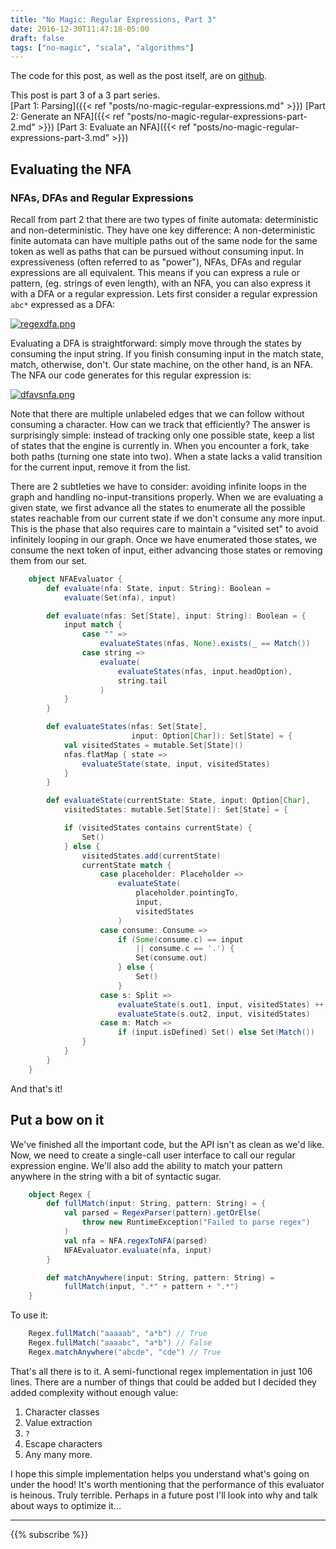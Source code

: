 ```yaml
---
title: "No Magic: Regular Expressions, Part 3"
date: 2016-12-30T11:47:18-05:00
draft: false
tags: ["no-magic", "scala", "algorithms"]
---
```

The code for this post, as well as the post itself, are on [github](https://github.com/rcoh/toyregex).

This post is part 3 of a 3 part series.  
[Part 1: Parsing]({{< ref "posts/no-magic-regular-expressions.md" >}})
[Part 2: Generate an NFA]({{< ref "posts/no-magic-regular-expressions-part-2.md" >}})
[Part 3: Evaluate an NFA]({{< ref "posts/no-magic-regular-expressions-part-3.md" >}})

## Evaluating the NFA ##
### NFAs, DFAs and Regular Expressions
Recall from part 2 that there are two types of finite automata: deterministic and non-deterministic. They have one key difference: A non-deterministic finite automata can have multiple paths out of the same node for the same token as well as paths that can be pursued without consuming input. In expressiveness (often referred to as "power"), NFAs, DFAs and regular expressions are all equivalent. This means if you can express a rule or pattern, (eg. strings of even length), with an NFA, you can also express it with a DFA or a regular expression. Lets first consider a regular expression `abc*` expressed as a DFA:

[![regexdfa.png](https://svbtleusercontent.com/cthi9nvdpg1p1a_small.png)](https://svbtleusercontent.com/cthi9nvdpg1p1a.png)

Evaluating a DFA is straightforward: simply move through the states by consuming the input string. If you finish consuming input in the match state, match, otherwise, don't. Our state machine, on the other hand, is an NFA. The NFA our code generates for this regular expression is:

[![dfavsnfa.png](https://svbtleusercontent.com/jgl025kfustnta_small.png)](https://svbtleusercontent.com/jgl025kfustnta.png)

Note that there are multiple unlabeled edges that we can follow without consuming a character. How can we track that efficiently? The answer is surprisingly simple: instead of tracking only one possible state, keep a list of states that the engine is currently in. When you encounter a fork, take both paths (turning one state into two). When a state lacks a valid transition for the current input, remove it from the list.

There are 2 subtleties we have to consider: avoiding infinite loops in the graph and handling no-input-transitions properly. When we are evaluating a given state, we first advance all the states to enumerate all the possible states reachable from our current state if we don't consume any more input. This is the phase that also requires care to maintain a "visited set" to avoid infinitely looping in our graph. Once we have enumerated those states, we consume the next token of input, either advancing those states or removing them from our set.

```scala
    object NFAEvaluator {
        def evaluate(nfa: State, input: String): Boolean =
            evaluate(Set(nfa), input)

        def evaluate(nfas: Set[State], input: String): Boolean = {
            input match {
                case "" =>
                    evaluateStates(nfas, None).exists(_ == Match())
                case string =>
                    evaluate(
                        evaluateStates(nfas, input.headOption),
                        string.tail
                    )
            }
        }

        def evaluateStates(nfas: Set[State],
                           input: Option[Char]): Set[State] = {
            val visitedStates = mutable.Set[State]()
            nfas.flatMap { state =>
                evaluateState(state, input, visitedStates)
            }
        }

        def evaluateState(currentState: State, input: Option[Char],
            visitedStates: mutable.Set[State]): Set[State] = {

            if (visitedStates contains currentState) {
                Set()
            } else {
                visitedStates.add(currentState)
                currentState match {
                    case placeholder: Placeholder =>
                        evaluateState(
                            placeholder.pointingTo,
                            input,
                            visitedStates
                        )
                    case consume: Consume =>
                        if (Some(consume.c) == input
                            || consume.c == '.') {
                            Set(consume.out)
                        } else {
                            Set()
                        }
                    case s: Split =>
                        evaluateState(s.out1, input, visitedStates) ++
                        evaluateState(s.out2, input, visitedStates)
                    case m: Match =>
                        if (input.isDefined) Set() else Set(Match())
                }
            }
        }
    }
```

And that's it!

## Put a bow on it ##

We've finished all the important code, but the API isn't as clean as we'd like. Now, we need to create a single-call user interface to call our regular expression engine. We'll also add the ability to match your pattern anywhere in the string with a bit of syntactic sugar.

```scala
    object Regex {
        def fullMatch(input: String, pattern: String) = {
            val parsed = RegexParser(pattern).getOrElse(
                throw new RuntimeException("Failed to parse regex")
            )
            val nfa = NFA.regexToNFA(parsed)
            NFAEvaluator.evaluate(nfa, input)
        }    

        def matchAnywhere(input: String, pattern: String) =
            fullMatch(input, ".*" + pattern + ".*")
    }
```

To use it:

```scala
    Regex.fullMatch("aaaaab", "a*b") // True
    Regex.fullMatch("aaaabc", "a*b") // False
    Regex.matchAnywhere("abcde", "cde") // True
```

That's all there is to it. A semi-functional regex implementation in just 106 lines. There are a number of things that could be added but I decided they added complexity without enough value:

1. Character classes
2. Value extraction
3. `?`
4. Escape characters
5. Any many more.

I hope this simple implementation helps you understand what's going on under the hood! It's worth mentioning that the performance of this evaluator is heinous. Truly terrible. Perhaps in a future post I'll look into why and talk about ways to optimize it...

***
{{% subscribe %}}
